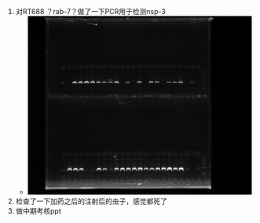 1. 对RT688 ？rab-7？做了一下PCR用于检测nsp-3
   + ![电泳图像](../photo/20231207/admin%202023-12-07%2000h40m27s(GelRed).jpg)
2. 检查了一下加药之后的注射后的虫子，感觉都死了
3. 做中期考核ppt